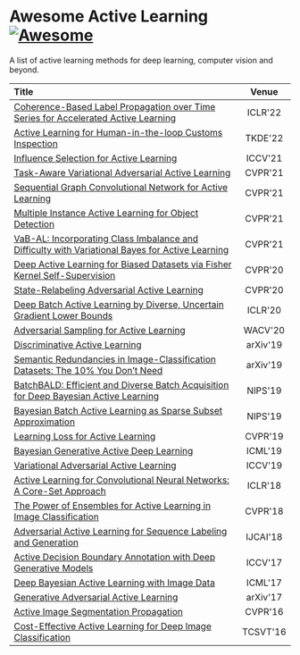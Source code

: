 # Awesome Active Learning [![Awesome](https://awesome.re/badge.svg)](https://awesome.re)
A list of active learning methods for deep learning, computer vision and beyond.


|  Title  | Venue |
|:--------|:--------:|
|[Coherence-Based Label Propagation over Time Series for Accelerated Active Learning](https://openreview.net/pdf?id=gjNcH0hj0LM)|ICLR'22|
|[Active Learning for Human-in-the-loop Customs Inspection](https://ieeexplore.ieee.org/document/9695316/)|TKDE'22|
|[Influence Selection for Active Learning](https://arxiv.org/pdf/2108.09331.pdf)|ICCV'21|
|[Task-Aware Variational Adversarial Active Learning](https://openaccess.thecvf.com/content/CVPR2021/papers/Kim_Task-Aware_Variational_Adversarial_Active_Learning_CVPR_2021_paper.pdf)|CVPR'21|
|[Sequential Graph Convolutional Network for Active Learning](https://openaccess.thecvf.com/content/CVPR2021/papers/Caramalau_Sequential_Graph_Convolutional_Network_for_Active_Learning_CVPR_2021_paper.pdf)|CVPR'21|
|[Multiple Instance Active Learning for Object Detection](https://openaccess.thecvf.com/content/CVPR2021/papers/Yuan_Multiple_Instance_Active_Learning_for_Object_Detection_CVPR_2021_paper.pdf)|CVPR'21|
|[VaB-AL: Incorporating Class Imbalance and Difficulty with Variational Bayes for Active Learning](https://openaccess.thecvf.com/content/CVPR2021/papers/Choi_VaB-AL_Incorporating_Class_Imbalance_and_Difficulty_With_Variational_Bayes_for_CVPR_2021_paper.pdf)| CVPR'21|
|[Deep Active Learning for Biased Datasets via Fisher Kernel Self-Supervision](http://openaccess.thecvf.com/content_CVPR_2020/papers/Gudovskiy_Deep_Active_Learning_for_Biased_Datasets_via_Fisher_Kernel_Self-Supervision_CVPR_2020_paper.pdf)|CVPR'20|
|[State-Relabeling Adversarial Active Learning](http://openaccess.thecvf.com/content_CVPR_2020/papers/Zhang_State-Relabeling_Adversarial_Active_Learning_CVPR_2020_paper.pdf)|CVPR'20|
|[Deep Batch Active Learning by Diverse, Uncertain Gradient Lower Bounds](https://openreview.net/pdf?id=ryghZJBKPS) | ICLR'20 |
|[Adversarial Sampling for Active Learning](https://arxiv.org/abs/1808.06671) | WACV'20 |
|[Discriminative Active Learning](https://arxiv.org/pdf/1907.06347.pdf)| arXiv'19 |
|[Semantic Redundancies in Image-Classification Datasets: The 10% You Don’t Need](https://arxiv.org/pdf/1901.11409.pdf)| arXiv'19 |
|[BatchBALD: Efficient and Diverse Batch Acquisition for Deep Bayesian Active Learning](http://papers.nips.cc/paper/8925-batchbald-efficient-and-diverse-batch-acquisition-for-deep-bayesian-active-learning.pdf) | NIPS'19|
|[Bayesian Batch Active Learning as Sparse Subset Approximation](http://papers.nips.cc/paper/8865-bayesian-batch-active-learning-as-sparse-subset-approximation.pdf) | NIPS'19 |
| [Learning Loss for Active Learning](http://openaccess.thecvf.com/content_CVPR_2019/papers/Yoo_Learning_Loss_for_Active_Learning_CVPR_2019_paper.pdf) | CVPR'19 |
| [Bayesian Generative Active Deep Learning](http://proceedings.mlr.press/v97/tran19a/tran19a.pdf) | ICML'19 |
| [Variational Adversarial Active Learning](http://openaccess.thecvf.com/content_ICCV_2019/papers/Sinha_Variational_Adversarial_Active_Learning_ICCV_2019_paper.pdf) | ICCV'19 |
| [Active Learning for Convolutional Neural Networks: A Core-Set Approach](https://openreview.net/pdf?id=H1aIuk-RW) | ICLR'18|
| [The Power of Ensembles for Active Learning in Image Classification](http://openaccess.thecvf.com/content_cvpr_2018/papers/Beluch_The_Power_of_CVPR_2018_paper.pdf) | CVPR'18 |
|[Adversarial Active Learning for Sequence Labeling and Generation](https://www.ijcai.org/proceedings/2018/0558.pdf) | IJCAI'18 |
| [Active Decision Boundary Annotation with Deep Generative Models](http://openaccess.thecvf.com/content_ICCV_2017/papers/Huijser_Active_Decision_Boundary_ICCV_2017_paper.pdf) | ICCV'17|
| [Deep Bayesian Active Learning with Image Data](http://proceedings.mlr.press/v70/gal17a/gal17a.pdf) | ICML'17|
| [Generative Adversarial Active Learning](https://arxiv.org/pdf/1702.07956.pdf) | arXiv'17 |
|[Active Image Segmentation Propagation](http://openaccess.thecvf.com/content_cvpr_2016/papers/Jain_Active_Image_Segmentation_CVPR_2016_paper.pdf)| CVPR'16 |
|[Cost-Effective Active Learning for Deep Image Classification](https://arxiv.org/pdf/1701.03551.pdf) | TCSVT'16 |
